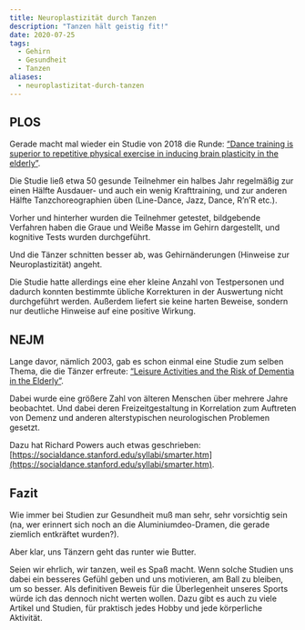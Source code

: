 ```yaml
---
title: Neuroplastizität durch Tanzen
description: "Tanzen hält geistig fit!"
date: 2020-07-25
tags:
  - Gehirn
  - Gesundheit
  - Tanzen
aliases:
  - neuroplastizitat-durch-tanzen
---
```

## PLOS

Gerade macht mal wieder ein Studie von 2018 die Runde: [“Dance training is superior to repetitive physical exercise in inducing brain plasticity in the elderly”](https://journals.plos.org/plosone/article?id=10.1371/journal.pone.0196636).

Die Studie ließ etwa 50 gesunde Teilnehmer ein halbes Jahr regelmäßig zur einen Hälfte Ausdauer- und auch ein wenig Krafttraining, und zur anderen Hälfte Tanzchoreographien üben (Line-Dance, Jazz, Dance, R’n’R etc.).

Vorher und hinterher wurden die Teilnehmer getestet, bildgebende Verfahren haben die Graue und Weiße Masse im Gehirn dargestellt, und kognitive Tests wurden durchgeführt.

Und die Tänzer schnitten besser ab, was Gehirnänderungen (Hinweise zur Neuroplastizität) angeht.

Die Studie hatte allerdings eine eher kleine Anzahl von Testpersonen und dadurch konnten bestimmte übliche Korrekturen in der Auswertung nicht durchgeführt werden. Außerdem liefert sie keine harten Beweise, sondern nur deutliche Hinweise auf eine positive Wirkung.

## NEJM

Lange davor, nämlich 2003, gab es schon einmal eine Studie zum selben Thema, die die Tänzer erfreute: [“Leisure Activities and the Risk of Dementia in the Elderly”](https://www.nejm.org/doi/full/10.1056/NEJMoa022252).

Dabei wurde eine größere Zahl von älteren Menschen über mehrere Jahre beobachtet. Und dabei deren Freizeitgestaltung in Korrelation zum Auftreten von Demenz und anderen alterstypischen neurologischen Problemen gesetzt.

Dazu hat Richard Powers auch etwas geschrieben: [https://socialdance.stanford.edu/syllabi/smarter.htm](https://socialdance.stanford.edu/syllabi/smarter.htm).

## Fazit

Wie immer bei Studien zur Gesundheit muß man sehr, sehr vorsichtig sein (na, wer erinnert sich noch an die Aluminiumdeo-Dramen, die gerade ziemlich entkräftet wurden?).

Aber klar, uns Tänzern geht das runter wie Butter.

Seien wir ehrlich, wir tanzen, weil es Spaß macht. Wenn solche Studien uns dabei ein besseres Gefühl geben und uns motivieren, am Ball zu bleiben, um so besser. Als definitiven Beweis für die Überlegenheit unseres Sports würde ich das dennoch nicht werten wollen. Dazu gibt es auch zu viele Artikel und Studien, für praktisch jedes Hobby und jede körperliche Aktivität.

